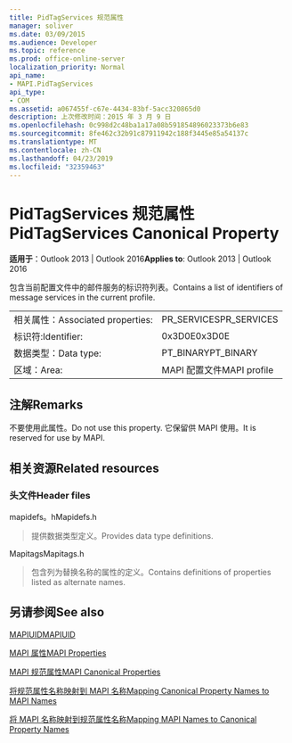 ```yaml
---
title: PidTagServices 规范属性
manager: soliver
ms.date: 03/09/2015
ms.audience: Developer
ms.topic: reference
ms.prod: office-online-server
localization_priority: Normal
api_name:
- MAPI.PidTagServices
api_type:
- COM
ms.assetid: a067455f-c67e-4434-83bf-5acc320865d0
description: 上次修改时间：2015 年 3 月 9 日
ms.openlocfilehash: 0c998d2c48ba1a17a08b591854896023373b6e83
ms.sourcegitcommit: 8fe462c32b91c87911942c188f3445e85a54137c
ms.translationtype: MT
ms.contentlocale: zh-CN
ms.lasthandoff: 04/23/2019
ms.locfileid: "32359463"
---
```

# <a name="pidtagservices-canonical-property"></a><span data-ttu-id="036ee-103">PidTagServices 规范属性</span><span class="sxs-lookup"><span data-stu-id="036ee-103">PidTagServices Canonical Property</span></span>

  
  
<span data-ttu-id="036ee-104">**适用于**：Outlook 2013 | Outlook 2016</span><span class="sxs-lookup"><span data-stu-id="036ee-104">**Applies to**: Outlook 2013 | Outlook 2016</span></span> 
  
<span data-ttu-id="036ee-105">包含当前配置文件中的邮件服务的标识符列表。</span><span class="sxs-lookup"><span data-stu-id="036ee-105">Contains a list of identifiers of message services in the current profile.</span></span>
  
|||
|:-----|:-----|
|<span data-ttu-id="036ee-106">相关属性：</span><span class="sxs-lookup"><span data-stu-id="036ee-106">Associated properties:</span></span>  <br/> |<span data-ttu-id="036ee-107">PR_SERVICES</span><span class="sxs-lookup"><span data-stu-id="036ee-107">PR_SERVICES</span></span>  <br/> |
|<span data-ttu-id="036ee-108">标识符:</span><span class="sxs-lookup"><span data-stu-id="036ee-108">Identifier:</span></span>  <br/> |<span data-ttu-id="036ee-109">0x3D0E</span><span class="sxs-lookup"><span data-stu-id="036ee-109">0x3D0E</span></span>  <br/> |
|<span data-ttu-id="036ee-110">数据类型：</span><span class="sxs-lookup"><span data-stu-id="036ee-110">Data type:</span></span>  <br/> |<span data-ttu-id="036ee-111">PT_BINARY</span><span class="sxs-lookup"><span data-stu-id="036ee-111">PT_BINARY</span></span>  <br/> |
|<span data-ttu-id="036ee-112">区域：</span><span class="sxs-lookup"><span data-stu-id="036ee-112">Area:</span></span>  <br/> |<span data-ttu-id="036ee-113">MAPI 配置文件</span><span class="sxs-lookup"><span data-stu-id="036ee-113">MAPI profile</span></span>  <br/> |
   
## <a name="remarks"></a><span data-ttu-id="036ee-114">注解</span><span class="sxs-lookup"><span data-stu-id="036ee-114">Remarks</span></span>

<span data-ttu-id="036ee-115">不要使用此属性。</span><span class="sxs-lookup"><span data-stu-id="036ee-115">Do not use this property.</span></span> <span data-ttu-id="036ee-116">它保留供 MAPI 使用。</span><span class="sxs-lookup"><span data-stu-id="036ee-116">It is reserved for use by MAPI.</span></span>
  
## <a name="related-resources"></a><span data-ttu-id="036ee-117">相关资源</span><span class="sxs-lookup"><span data-stu-id="036ee-117">Related resources</span></span>

### <a name="header-files"></a><span data-ttu-id="036ee-118">头文件</span><span class="sxs-lookup"><span data-stu-id="036ee-118">Header files</span></span>

<span data-ttu-id="036ee-119">mapidefs。h</span><span class="sxs-lookup"><span data-stu-id="036ee-119">Mapidefs.h</span></span>
  
> <span data-ttu-id="036ee-120">提供数据类型定义。</span><span class="sxs-lookup"><span data-stu-id="036ee-120">Provides data type definitions.</span></span>
    
<span data-ttu-id="036ee-121">Mapitags</span><span class="sxs-lookup"><span data-stu-id="036ee-121">Mapitags.h</span></span>
  
> <span data-ttu-id="036ee-122">包含列为替换名称的属性的定义。</span><span class="sxs-lookup"><span data-stu-id="036ee-122">Contains definitions of properties listed as alternate names.</span></span>
    
## <a name="see-also"></a><span data-ttu-id="036ee-123">另请参阅</span><span class="sxs-lookup"><span data-stu-id="036ee-123">See also</span></span>



[<span data-ttu-id="036ee-124">MAPIUID</span><span class="sxs-lookup"><span data-stu-id="036ee-124">MAPIUID</span></span>](mapiuid.md)


[<span data-ttu-id="036ee-125">MAPI 属性</span><span class="sxs-lookup"><span data-stu-id="036ee-125">MAPI Properties</span></span>](mapi-properties.md)
  
[<span data-ttu-id="036ee-126">MAPI 规范属性</span><span class="sxs-lookup"><span data-stu-id="036ee-126">MAPI Canonical Properties</span></span>](mapi-canonical-properties.md)
  
[<span data-ttu-id="036ee-127">将规范属性名称映射到 MAPI 名称</span><span class="sxs-lookup"><span data-stu-id="036ee-127">Mapping Canonical Property Names to MAPI Names</span></span>](mapping-canonical-property-names-to-mapi-names.md)
  
[<span data-ttu-id="036ee-128">将 MAPI 名称映射到规范属性名称</span><span class="sxs-lookup"><span data-stu-id="036ee-128">Mapping MAPI Names to Canonical Property Names</span></span>](mapping-mapi-names-to-canonical-property-names.md)

